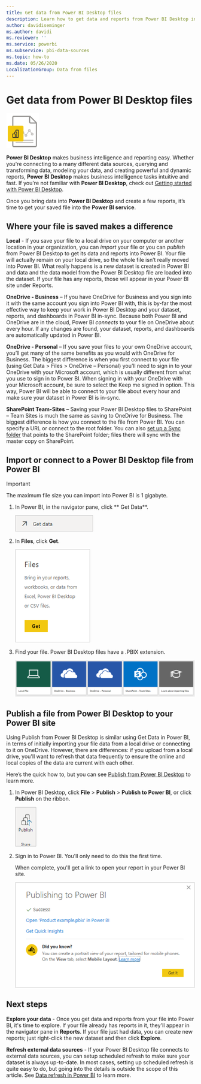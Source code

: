 ```yaml
---
title: Get data from Power BI Desktop files
description: Learn how to get data and reports from Power BI Desktop into Power BI
author: davidiseminger
ms.author: davidi
ms.reviewer: ''
ms.service: powerbi
ms.subservice: pbi-data-sources
ms.topic: how-to
ms.date: 05/26/2020
LocalizationGroup: Data from files
---
```

# Get data from Power BI Desktop files
![Power B I Desktop file icon](media/service-desktop-files/pbid_file_icon.png)

**Power BI Desktop** makes business intelligence and reporting easy. Whether you're connecting to a many different data sources, querying and transforming data, modeling your data, and creating powerful and dynamic reports, **Power BI Desktop** makes business intelligence tasks intuitive and fast. If you're not familiar with **Power BI Desktop**, check out [Getting started with Power BI Desktop](../fundamentals/desktop-getting-started.md).

Once you bring data into **Power BI Desktop** and create a few reports, it’s time to get your saved file into the **Power BI service**.

## Where your file is saved makes a difference
**Local** - If you save your file to a local drive on your computer or another location in your organization, you can *import* your file or you can *publish* from Power BI Desktop to get its data and reports into Power BI. Your file will actually remain on your local drive, so the whole file isn’t really moved into Power BI. What really happens is a new dataset is created in Power BI and data and the data model from the Power BI Desktop file are loaded into the dataset. If your file has any reports, those will appear in your Power BI site under Reports.

**OneDrive - Business** – If you have OneDrive for Business and you sign into it with the same account you sign into Power BI with, this is by-far the most effective way to keep your work in Power BI Desktop and your dataset, reports, and dashboards in Power BI in-sync. Because both Power BI and OneDrive are in the cloud, Power BI *connects* to your file on OneDrive about every hour. If any changes are found, your dataset, reports, and dashboards are automatically updated in Power BI.

**OneDrive - Personal** – If you save your files to your own OneDrive account, you’ll get many of the same benefits as you would with OneDrive for Business. The biggest difference is when you first connect to your file (using Get Data > Files > OneDrive – Personal) you’ll need to sign in to your OneDrive with your Microsoft account, which is usually different from what you use to sign in to Power BI. When signing in with your OneDrive with your Microsoft account, be sure to select the Keep me signed in option. This way, Power BI will be able to connect to your file about every hour and make sure your dataset in Power BI is in-sync.

**SharePoint Team-Sites** – Saving your Power BI Desktop files to SharePoint – Team Sites is much the same as saving to OneDrive for Business. The biggest difference is how you connect to the file from Power BI. You can specify a URL or connect to the root folder. You can also <a href="https://support.microsoft.com/office/sync-sharepoint-and-teams-files-with-the-onedrive-sync-app-6de9ede8-5b6e-4503-80b2-6190f3354a88">set up a Sync folder</a> that points to the SharePoint folder; files there will sync with the master copy on SharePoint.

## Import or connect to a Power BI Desktop file from Power BI
>[!IMPORTANT]
>The maximum file size you can import into Power BI is 1 gigabyte.

1. In Power BI, in the navigator pane, click ** Get Data**.
   
   ![Screenshot of Get Data, showing the button in the navigation pane.](media/service-desktop-files/pbid_get_data_button.png)
2. In **Files**, click **Get**.
   
   ![Screenshot of the Files dialog, showing the Get button.](media/service-desktop-files/pbid_files_get.png)
3. Find your file. Power BI Desktop files have a .PBIX extension.
   
   ![Screenshot of four tiles to find your file, showing the Local File, OneDrive Business, OneDrive Personal, and SharePoint tiles.](media/service-desktop-files/pbid_find_your_file.png)

## Publish a file from Power BI Desktop to your Power BI site
Using Publish from Power BI Desktop is similar using Get Data in Power BI, in terms of initially importing your file data from a local drive or connecting to it on OneDrive. However, there are differences: if you upload from a local drive, you'll want to refresh that data frequently to ensure the online and local copies of the data are current with each other. 

Here’s the quick how to, but you can see [Publish from Power BI Desktop](../create-reports/desktop-upload-desktop-files.md) to learn more.

1. In Power BI Desktop, click **File** > **Publish** > **Publish to Power BI**, or click **Publish** on the ribbon.
   
   ![Screenshot of the Publish on the ribbon, showing how to Publish from Power B I Desktop.](media/service-desktop-files/pbid_publish.png)
2. Sign in to Power BI. You'll only need to do this the first time.
   
   When complete, you'll get a link to open your report in your Power BI site.
   
   ![Screenshot of the Sign in confirmation dialog, showing that you have successfully signed in with a link to open your report.](media/service-desktop-files/pbid_publishing.png)

## Next steps
**Explore your data** - Once you get data and reports from your file into Power BI, it's time to explore. If your file already has reports in it, they'll appear in the navigator pane in **Reports**. If your file just had data, you can create new reports; just right-click the new dataset and then click **Explore**.

**Refresh external data sources** - If your Power BI Desktop file connects to external data sources, you can setup scheduled refresh to make sure your dataset is always up-to-date. In most cases, setting up scheduled refresh is quite easy to do, but going into the details is outside the scope of this article. See [Data refresh in Power BI](refresh-data.md) to learn more.
